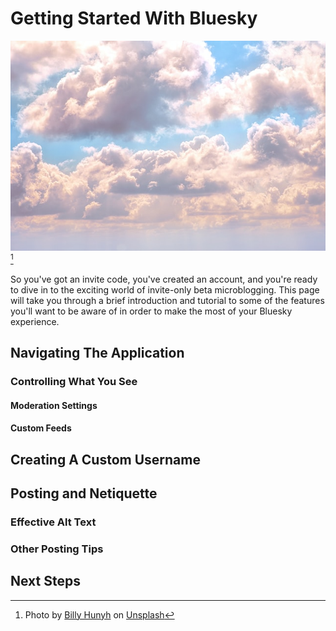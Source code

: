 # Getting Started With Bluesky

![A blue sky with gentle clouds.](images/gs_header.jpg)[^headerCredit]

So you've got an invite code, you've created an account, and you're ready to dive in to the exciting world of invite-only beta microblogging. This page will take you through a brief introduction and tutorial to some of the features you'll want to be aware of in order to make the most of your Bluesky experience.

## Navigating The Application

### Controlling What You See

#### Moderation Settings

#### Custom Feeds

## Creating A Custom Username

## Posting and Netiquette

### Effective Alt Text

### Other Posting Tips

## Next Steps


[^headerCredit]: Photo by [Billy Hunyh](ttps://unsplash.com/%2540billy_huy?utm_source%253Dunsplash%2526utm_medium%253Dreferral%2526utm_content%253DcreditCopyText) on [Unsplash](https://unsplash.com/photos/v9bnfMCyKbg?utm_source%253Dunsplash%2526utm_medium%253Dreferral%2526utm_content%253DcreditCopyText)
  